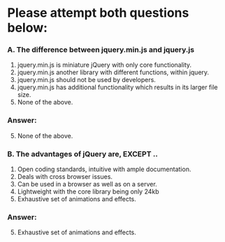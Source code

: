 # Please attempt both questions below:

### A. The difference between jquery.min.js and jquery.js

1. jquery.min.js is miniature jQuery with only core functionality.
2. jquery.min.js another library with different functions, within jquery.
3. jquery.min.js should not be used by developers.
4. jquery.min.js has additional functionality which results in its larger file size.
5. None of the above.

### Answer:
5. None of the above.



### B. The advantages of jQuery are, EXCEPT ..

1. Open coding standards, intuitive with ample documentation.
2. Deals with cross browser issues.
3. Can be used in a browser as well as on a server.
4. Lightweight with the core library being only 24kb
5. Exhaustive set of animations and effects.


### Answer:
5. Exhaustive set of animations and effects.
